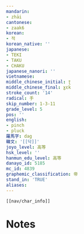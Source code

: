 ```yaml
---
mandarin:
- zhāi
cantonese:
- zaak6
korean:
- 적
korean_native: ''
japanese:
- TEKI
- TAKU
- CHAKU
japanese_nanori: ''
vietnamese:
middle_chinese_initial: ʈ
middle_chinese_final: ɣɛk
stroke_count: '14'
radical: 手
skip_number: 1-3-11
grade_level: 5
pos: ''
english:
- pinch
- pluck
羅馬字: dag
韓文: '[[닥]]'
joyo_level: 高等
hsk_level: ''
hanmun_edu_level: 高等
danayo_id: 5185
mc_id: 4839
graphemic_classification: 帝
stand_in: 'TRUE'
aliases:
---
```

```meta-bind-embed
[[nav/char_info]]
```

# Notes
